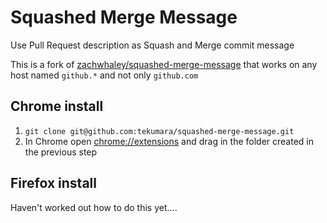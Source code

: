 # Squashed Merge Message

Use Pull Request description as Squash and Merge commit message

This is a fork of [zachwhaley/squashed-merge-message](https://github.com/zachwhaley/squashed-merge-message) that works on any host named `github.*` and not only `github.com`

## Chrome install

1. `git clone git@github.com:tekumara/squashed-merge-message.git`
1. In Chrome open [chrome://extensions](chrome://extensions) and drag in the folder created in the previous step

## Firefox install

Haven't worked out how to do this yet....